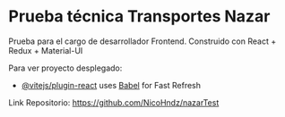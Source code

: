 # Prueba técnica Transportes Nazar

Prueba para el cargo de desarrollador Frontend. Construido con React + Redux + Material-UI

Para ver proyecto desplegado:
- [@vitejs/plugin-react](https://github.com/vitejs/vite-plugin-react/blob/main/packages/plugin-react/README.md) uses [Babel](https://babeljs.io/) for Fast Refresh

Link Repositorio:
https://github.com/NicoHndz/nazarTest
